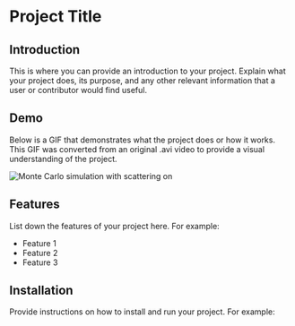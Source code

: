 # Project Title

## Introduction
This is where you can provide an introduction to your project. Explain what your project does, its purpose, and any other relevant information that a user or contributor would find useful.

## Demo
Below is a GIF that demonstrates what the project does or how it works. This GIF was converted from an original .avi video to provide a visual understanding of the project.

![Monte Carlo simulation with scattering on](scattering_on.gif)

## Features
List down the features of your project here. For example:
- Feature 1
- Feature 2
- Feature 3

## Installation
Provide instructions on how to install and run your project. For example:
